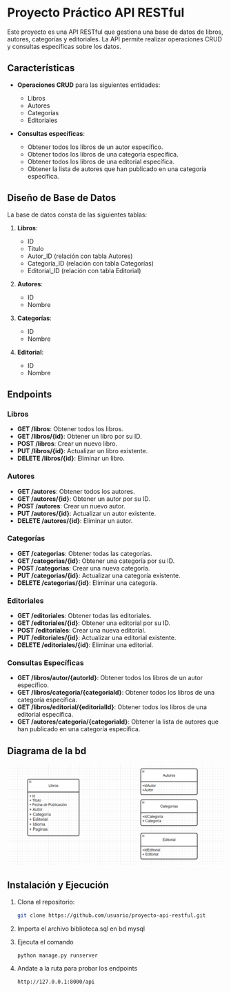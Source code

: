 # Proyecto Práctico API RESTful

Este proyecto es una API RESTful que gestiona una base de datos de libros, autores, categorías y editoriales. La API permite realizar operaciones CRUD y consultas específicas sobre los datos.

## Características

- **Operaciones CRUD** para las siguientes entidades:

  - Libros
  - Autores
  - Categorías
  - Editoriales

- **Consultas específicas**:
  - Obtener todos los libros de un autor específico.
  - Obtener todos los libros de una categoría específica.
  - Obtener todos los libros de una editorial específica.
  - Obtener la lista de autores que han publicado en una categoría específica.

## Diseño de Base de Datos

La base de datos consta de las siguientes tablas:

1. **Libros**:

   - ID
   - Título
   - Autor_ID (relación con tabla Autores)
   - Categoría_ID (relación con tabla Categorías)
   - Editorial_ID (relación con tabla Editorial)

2. **Autores**:

   - ID
   - Nombre

3. **Categorías**:

   - ID
   - Nombre

4. **Editorial**:
   - ID
   - Nombre

## Endpoints

### Libros

- **GET /libros**: Obtener todos los libros.
- **GET /libros/{id}**: Obtener un libro por su ID.
- **POST /libros**: Crear un nuevo libro.
- **PUT /libros/{id}**: Actualizar un libro existente.
- **DELETE /libros/{id}**: Eliminar un libro.

### Autores

- **GET /autores**: Obtener todos los autores.
- **GET /autores/{id}**: Obtener un autor por su ID.
- **POST /autores**: Crear un nuevo autor.
- **PUT /autores/{id}**: Actualizar un autor existente.
- **DELETE /autores/{id}**: Eliminar un autor.

### Categorías

- **GET /categorias**: Obtener todas las categorías.
- **GET /categorias/{id}**: Obtener una categoría por su ID.
- **POST /categorias**: Crear una nueva categoría.
- **PUT /categorias/{id}**: Actualizar una categoría existente.
- **DELETE /categorias/{id}**: Eliminar una categoría.

### Editoriales

- **GET /editoriales**: Obtener todas las editoriales.
- **GET /editoriales/{id}**: Obtener una editorial por su ID.
- **POST /editoriales**: Crear una nueva editorial.
- **PUT /editoriales/{id}**: Actualizar una editorial existente.
- **DELETE /editoriales/{id}**: Eliminar una editorial.

### Consultas Específicas

- **GET /libros/autor/{autorId}**: Obtener todos los libros de un autor específico.
- **GET /libros/categoria/{categoriaId}**: Obtener todos los libros de una categoría específica.
- **GET /libros/editorial/{editorialId}**: Obtener todos los libros de una editorial específica.
- **GET /autores/categoria/{categoriaId}**: Obtener la lista de autores que han publicado en una categoría específica.

## Diagrama de la bd

![BD](./img/db.png)

## Instalación y Ejecución

1. Clona el repositorio:
   ```bash
   git clone https://github.com/usuario/proyecto-api-restful.git
   ```
2. Importa el archivo biblioteca.sql en bd mysql

3. Ejecuta el comando
   ```bash
   python manage.py runserver
   ```
4. Andate a la ruta para probar los endpoints
   ```bash
   http://127.0.0.1:8000/api
   ```
